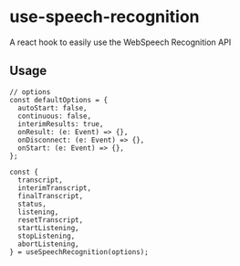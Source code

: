 # use-speech-recognition
A react hook to easily use the WebSpeech Recognition API

## Usage

```tsx
// options
const defaultOptions = {
  autoStart: false,
  continuous: false,
  interimResults: true,
  onResult: (e: Event) => {},
  onDisconnect: (e: Event) => {},
  onStart: (e: Event) => {},
};

const {
  transcript,
  interimTranscript,
  finalTranscript,
  status,
  listening,
  resetTranscript,
  startListening,
  stopListening,
  abortListening,
} = useSpeechRecognition(options);
```

